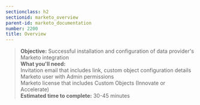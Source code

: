 ```yaml
---
sectionclass: h2
sectionid: marketo_overview
parent-id: marketo_documentation
number: 2200
title: Overview
---
```

>**Objective:** Successful installation and configuration of data provider's Marketo integration  
**What you'll need:**  
Invitation email that includes link, custom object configuration details
Marketo user with Admin permissions  
Marketo license that includes Custom Objects (Innovate or Accelerate)  
**Estimated time to complete:** 30-45 minutes
